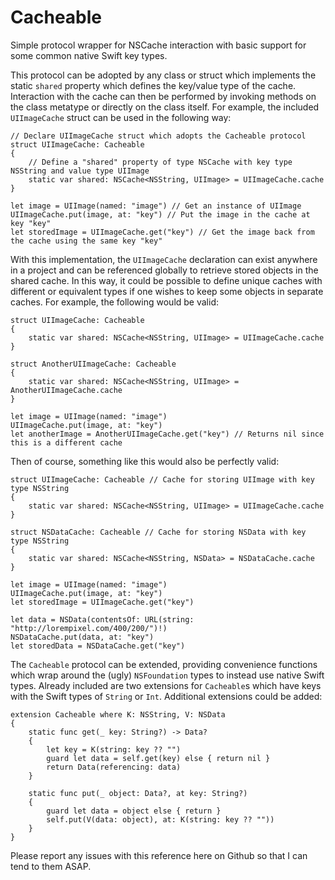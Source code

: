 # Cacheable
Simple protocol wrapper for NSCache interaction with basic support for some common native Swift key types.

This protocol can be adopted by any class or struct which implements the static `shared` property which defines the key/value type of the cache. Interaction with the cache can then be performed by invoking methods on the class metatype or directly on the class itself. For example, the included `UIImageCache` struct can be used in the following way:

    // Declare UIImageCache struct which adopts the Cacheable protocol
    struct UIImageCache: Cacheable
    {
        // Define a "shared" property of type NSCache with key type NSString and value type UIImage
        static var shared: NSCache<NSString, UIImage> = UIImageCache.cache
    }
    
    let image = UIImage(named: "image") // Get an instance of UIImage
    UIImageCache.put(image, at: "key") // Put the image in the cache at key "key"
    let storedImage = UIImageCache.get("key") // Get the image back from the cache using the same key "key"

With this implementation, the `UIImageCache` declaration can exist anywhere in a project and can be referenced globally to retrieve stored objects in the shared cache. In this way, it could be possible to define unique caches with different or equivalent types if one wishes to keep some objects in separate caches. For example, the following would be valid:

    struct UIImageCache: Cacheable
    {
        static var shared: NSCache<NSString, UIImage> = UIImageCache.cache
    }
    
    struct AnotherUIImageCache: Cacheable
    {
        static var shared: NSCache<NSString, UIImage> = AnotherUIImageCache.cache
    }
    
    let image = UIImage(named: "image")
    UIImageCache.put(image, at: "key")
    let anotherImage = AnotherUIImageCache.get("key") // Returns nil since this is a different cache

Then of course, something like this would also be perfectly valid:

    struct UIImageCache: Cacheable // Cache for storing UIImage with key type NSString
    {
        static var shared: NSCache<NSString, UIImage> = UIImageCache.cache
    }
    
    struct NSDataCache: Cacheable // Cache for storing NSData with key type NSString
    {
        static var shared: NSCache<NSString, NSData> = NSDataCache.cache
    }
    
    let image = UIImage(named: "image")
    UIImageCache.put(image, at: "key")
    let storedImage = UIImageCache.get("key")
    
    let data = NSData(contentsOf: URL(string: "http://lorempixel.com/400/200/")!)
    NSDataCache.put(data, at: "key")
    let storedData = NSDataCache.get("key")

The `Cacheable` protocol can be extended, providing convenience functions which wrap around the (ugly) `NSFoundation` types to instead use native Swift types. Already included are two extensions for `Cacheable`s which have keys with the Swift types of `String` or `Int`. Additional extensions could be added:

    extension Cacheable where K: NSString, V: NSData
    {
        static func get(_ key: String?) -> Data?
        {
            let key = K(string: key ?? "")
            guard let data = self.get(key) else { return nil }
            return Data(referencing: data)
        }
    
        static func put(_ object: Data?, at key: String?)
        {
            guard let data = object else { return }
            self.put(V(data: object), at: K(string: key ?? ""))
        }
    }

Please report any issues with this reference here on Github so that I can tend to them ASAP.
